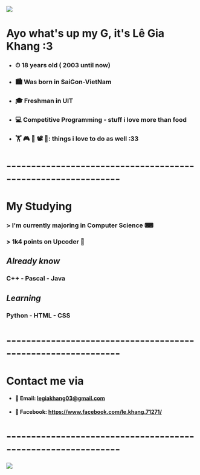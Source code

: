 ![](https://i.pinimg.com/originals/8c/9a/07/8c9a079986a4ce112882fea6db3ffdee.gif)
# **Ayo what's up my G, it's Lê Gia Khang :3**
- ### ⏱  18 years old ( 2003 until now)
- ### 🏙 Was born in SaiGon-VietNam
- ### 🎓 Freshman in UIT 
- ### 💻 Competitive Programming - stuff i love more than food
- ### 🏋  ️🎮  🎸 📽 📙: things i love to do as well :33
# -------------------------------------------------------------
# **My Studying**
### > I'm currently majoring in Computer Science ⌨
### > 1k4 points on Upcoder 💾
## *Already know*
### C++ - Pascal - Java
## *Learning* 
### Python - HTML - CSS
# -------------------------------------------------------------
# **Contact me via**
- #### 📧 Email: legiakhang03@gmail.com
- #### 📱 Facebook: https://www.facebook.com/le.khang.71271/
# -------------------------------------------------------------
![](https://i.pinimg.com/originals/0d/e9/dd/0de9dd222e45806ebad5a334e821c397.gif)




